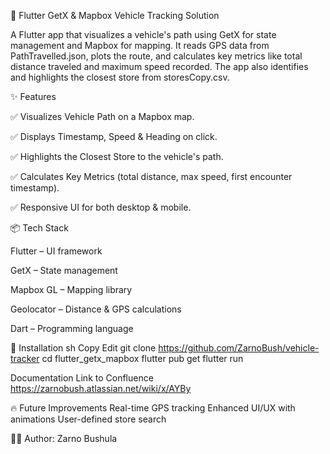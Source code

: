 🚗 Flutter GetX & Mapbox Vehicle Tracking Solution

A Flutter app that visualizes a vehicle's path using GetX for state management and Mapbox for mapping. It reads GPS data from PathTravelled.json, plots the route, and calculates key metrics like total distance traveled and maximum speed recorded. The app also identifies and highlights the closest store from storesCopy.csv.

✨ Features

✅ Visualizes Vehicle Path on a Mapbox map.

✅ Displays Timestamp, Speed & Heading on click.

✅ Highlights the Closest Store to the vehicle's path.

✅ Calculates Key Metrics (total distance, max speed, first encounter timestamp).

✅ Responsive UI for both desktop & mobile.

📦 Tech Stack

Flutter – UI framework

GetX – State management

Mapbox GL – Mapping library

Geolocator – Distance & GPS calculations

Dart – Programming language

🚀 Installation
sh
Copy
Edit
git clone https://github.com/ZarnoBush/vehicle-tracker
cd flutter_getx_mapbox
flutter pub get
flutter run

Documentation Link to Confluence https://zarnobush.atlassian.net/wiki/x/AYBy

🔥 Future Improvements
Real-time GPS tracking
Enhanced UI/UX with animations
User-defined store search

👨‍💻 Author: Zarno Bushula
